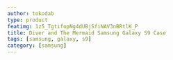```yaml
---
author: tokodab
type: product
featimg: 1z5_TgtifopNg4dUBjSfiNAV3nBRtlK_P
title: Diver and The Mermaid Samsung Galaxy S9 Case
tags: [samsung, galaxy, s9]
category: [samsung]
---
```


